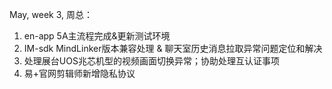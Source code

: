 May, week 3, 周总：

1. en-app 5A主流程完成&更新测试环境
2. IM-sdk MindLinker版本兼容处理 & 聊天室历史消息拉取异常问题定位和解决
3. 处理展台UOS兆芯机型的视频画面切换异常；协助处理互认证事项
4. 易+官网剪辑师新增隐私协议
